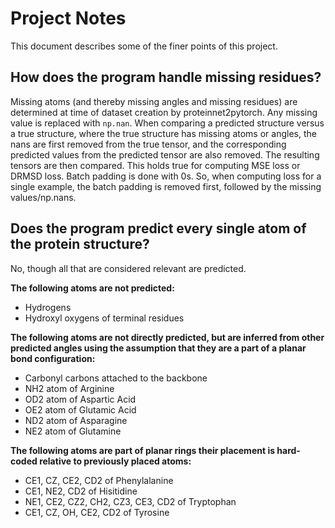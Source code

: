 # Project Notes

This document describes some of the finer points of this project.

## How does the program handle missing residues?
Missing atoms (and thereby missing angles and missing residues) are determined at time of dataset creation by proteinnet2pytorch. Any missing value is replaced with `np.nan`.
When comparing a predicted structure versus a true structure, where the true structure has missing atoms or angles, the nans are first removed from the true tensor, and the corresponding predicted values from the predicted tensor are also removed. The resulting tensors are then compared.
This holds true for computing MSE loss or DRMSD loss.
Batch padding is done with 0s. So, when computing loss for a single example, the batch padding is removed first, followed by the missing values/np.nans.

## Does the program predict **every** single atom of the protein structure?
No, though all that are considered relevant are predicted.

__The following atoms are not predicted:__
* Hydrogens
* Hydroxyl oxygens of terminal residues

__The following atoms are not directly predicted, but are inferred from other predicted angles using the assumption that they are a part of a planar bond configuration:__
* Carbonyl carbons attached to the backbone
* NH2 atom of Arginine
* OD2 atom of Aspartic Acid
* OE2 atom of Glutamic Acid 
* ND2 atom of Asparagine
* NE2 atom of Glutamine

__The following atoms are part of planar rings their placement is hard-coded relative to previously placed atoms:__
* CE1, CZ, CE2, CD2 of Phenylalanine
* CE1, NE2, CD2 of Hisitidine
* NE1, CE2, CZ2, CH2, CZ3, CE3, CD2 of Tryptophan
* CE1, CZ, OH, CE2, CD2  of Tyrosine
